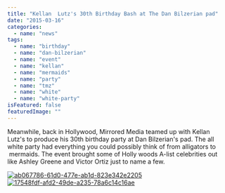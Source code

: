 ```yaml
---
title: "Kellan  Lutz's 30th Birthday Bash at The Dan Bilzerian pad"
date: "2015-03-16"
categories: 
  - name: "news"
tags: 
  - name: "birthday"
  - name: "dan-bilzerian"
  - name: "event"
  - name: "kellan"
  - name: "mermaids"
  - name: "party"
  - name: "tmz"
  - name: "white"
  - name: "white-party"
isFeatured: false
featuredImage: ""
---
```


Meanwhile, back in Hollywood, Mirrored Media teamed up with Kellan Lutz's to produce his 30th birthday party at Dan Bilzerian's pad. The all white party had everything you could possibly think of from alligators to  mermaids. The event brought some of Holly woods A-list celebrities out like Ashley Greene and Victor Ortiz just to name a few.

[![ab067786-61d0-477e-ab1d-823e342e2205](http://www.mirroredmedia.com/wp-content/uploads/2015/04/ab067786-61d0-477e-ab1d-823e342e2205.jpg)](http://www.mirroredmedia.com/wp-content/uploads/2015/04/ab067786-61d0-477e-ab1d-823e342e2205.jpg) [![17548fdf-afd2-49de-a235-78a6c14c16ae](http://www.mirroredmedia.com/wp-content/uploads/2015/04/17548fdf-afd2-49de-a235-78a6c14c16ae.jpg)](http://www.mirroredmedia.com/wp-content/uploads/2015/04/17548fdf-afd2-49de-a235-78a6c14c16ae.jpg)
